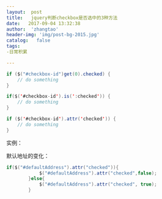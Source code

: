 ```yaml
---
layout:  post
title:   jquery判断checkbox是否选中的3种方法
date:   2017-09-04 13:32:38
author:  'zhangtao'
header-img: 'img/post-bg-2015.jpg'
catalog:   false
tags:
-日常积累

---
```



```java
if ($("#checkbox-id")get(0).checked) {
    // do something
}
```

```java
if($('#checkbox-id').is(':checked')) {
    // do something
}
```

```java
if ($('#checkbox-id').attr('checked')) {
    // do something
}
```
实例：

默认地址的变化：



```java
if($("#defaultAddress").attr("checked")){
            $("#defaultAddress").attr("checked",false);
        }else{
            $("#defaultAddress").attr("checked", true);
        }
```



